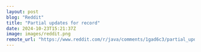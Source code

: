 ```yaml
---
layout: post
blog: "Reddit"
title: "Partial updates for record"
date: 2024-10-23T15:21:37Z
image: images/reddit.png
remote_url: "https://www.reddit.com/r/java/comments/1gad6c3/partial_updates_for_record/"
---
```

